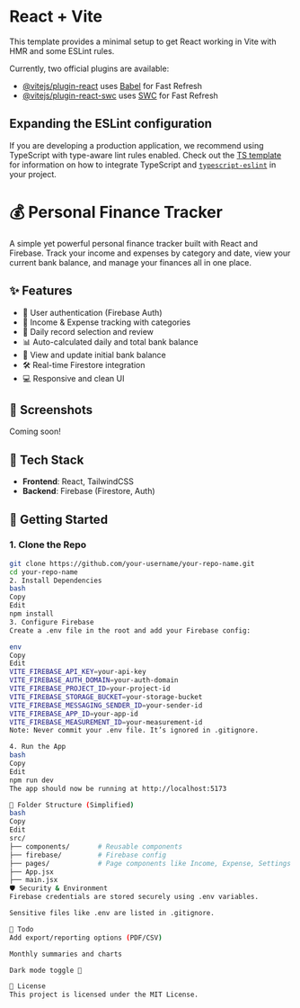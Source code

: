 # React + Vite

This template provides a minimal setup to get React working in Vite with HMR and some ESLint rules.

Currently, two official plugins are available:

- [@vitejs/plugin-react](https://github.com/vitejs/vite-plugin-react/blob/main/packages/plugin-react) uses [Babel](https://babeljs.io/) for Fast Refresh
- [@vitejs/plugin-react-swc](https://github.com/vitejs/vite-plugin-react/blob/main/packages/plugin-react-swc) uses [SWC](https://swc.rs/) for Fast Refresh

## Expanding the ESLint configuration

If you are developing a production application, we recommend using TypeScript with type-aware lint rules enabled. Check out the [TS template](https://github.com/vitejs/vite/tree/main/packages/create-vite/template-react-ts) for information on how to integrate TypeScript and [`typescript-eslint`](https://typescript-eslint.io) in your project.

# 💰 Personal Finance Tracker

A simple yet powerful personal finance tracker built with React and Firebase. Track your income and expenses by category and date, view your current bank balance, and manage your finances all in one place.

## ✨ Features

- 🔐 User authentication (Firebase Auth)
- 💼 Income & Expense tracking with categories
- 📅 Daily record selection and review
- 📊 Auto-calculated daily and total bank balance
- 🧾 View and update initial bank balance
- 🛠️ Real-time Firestore integration
- 💻 Responsive and clean UI

## 📸 Screenshots

Coming soon!

## 🔧 Tech Stack

- **Frontend**: React, TailwindCSS
- **Backend**: Firebase (Firestore, Auth)

## 🚀 Getting Started

### 1. Clone the Repo

```bash
git clone https://github.com/your-username/your-repo-name.git
cd your-repo-name
2. Install Dependencies
bash
Copy
Edit
npm install
3. Configure Firebase
Create a .env file in the root and add your Firebase config:

env
Copy
Edit
VITE_FIREBASE_API_KEY=your-api-key
VITE_FIREBASE_AUTH_DOMAIN=your-auth-domain
VITE_FIREBASE_PROJECT_ID=your-project-id
VITE_FIREBASE_STORAGE_BUCKET=your-storage-bucket
VITE_FIREBASE_MESSAGING_SENDER_ID=your-sender-id
VITE_FIREBASE_APP_ID=your-app-id
VITE_FIREBASE_MEASUREMENT_ID=your-measurement-id
Note: Never commit your .env file. It’s ignored in .gitignore.

4. Run the App
bash
Copy
Edit
npm run dev
The app should now be running at http://localhost:5173

📁 Folder Structure (Simplified)
bash
Copy
Edit
src/
├── components/       # Reusable components
├── firebase/         # Firebase config
├── pages/            # Page components like Income, Expense, Settings
├── App.jsx
├── main.jsx
🛡️ Security & Environment
Firebase credentials are stored securely using .env variables.

Sensitive files like .env are listed in .gitignore.

📌 Todo
Add export/reporting options (PDF/CSV)

Monthly summaries and charts

Dark mode toggle 🌙

📃 License
This project is licensed under the MIT License.
